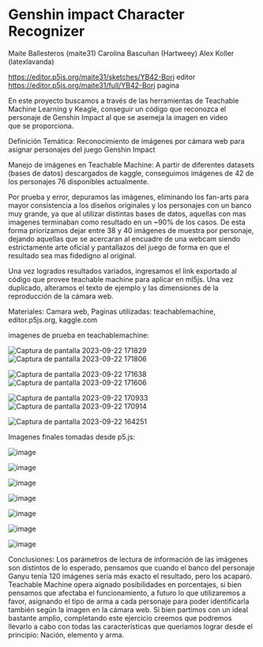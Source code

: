 # Genshin impact Character Recognizer

Maite Ballesteros (maite31)
Carolina Bascuñan (Hartweey)
Alex Koller (latexlavanda)

https://editor.p5js.org/maite31/sketches/YB42-Borj editor
https://editor.p5js.org/maite31/full/YB42-Borj pagina

En este proyecto buscamos a través de las herramientas de Teachable Machine Learning y Keagle, conseguir un código que reconozca el personaje de Genshin Impact al que se asemeja la imagen en video que se proporciona.

Definición Temática: Reconocimiento de imágenes por cámara web para asignar personajes del juego Genshin Impact

Manejo de imágenes en Teachable Machine:
A partir de diferentes datasets (bases de datos) descargados de kaggle, conseguimos imágenes de 42 de los personajes 76  disponibles actualmente.

Por prueba y error, depuramos las imágenes, eliminando los fan-arts para mayor consistencia a los diseños originales y los personajes con un banco muy grande, ya que al utilizar distintas bases de datos, aquellas con mas imagenes terminaban como resultado en un ~90% de los casos.
De esta forma priorizamos dejar entre 38 y 40 imágenes de muestra por personaje, dejando aquellas que se acercaran al encuadre de una webcam siendo estrictamente arte oficial y pantallazos del juego de forma en que el resultado sea mas fidedigno al original.

Una vez logrados resultados variados, ingresamos el link exportado al código que provee teachable machine para aplicar en ml5js.
Una vez duplicado, alteramos el texto de ejemplo y las dimensiones de la reproducción de la cámara web.

Materiales: Camara web, Paginas utilizadas: teachablemachine, editor.p5js.org, kaggle.com


imagenes de prueba en teachablemachine:

![Captura de pantalla 2023-09-22 171829](https://github.com/maite31/audiv027-2023-2/assets/85259640/a1bf1601-62d8-4e28-be0b-c2e0b7b51cfb)
![Captura de pantalla 2023-09-22 171806](https://github.com/maite31/audiv027-2023-2/assets/85259640/4bd70f91-1cdd-4763-b383-823d2fb266f2)

![Captura de pantalla 2023-09-22 171638](https://github.com/maite31/audiv027-2023-2/assets/85259640/b1dfc73e-319d-4d8c-a389-d2d82597b0ab)
![Captura de pantalla 2023-09-22 171606](https://github.com/maite31/audiv027-2023-2/assets/85259640/8245df8a-e25a-4385-8088-8ea539ca6b4f)

![Captura de pantalla 2023-09-22 170933](https://github.com/maite31/audiv027-2023-2/assets/85259640/db709e44-e71a-4794-8169-103beeaf7b5a)
![Captura de pantalla 2023-09-22 170914](https://github.com/maite31/audiv027-2023-2/assets/85259640/6580eb39-d547-45cb-b222-f43cb8d5cdc4)

![Captura de pantalla 2023-09-22 164251](https://github.com/maite31/audiv027-2023-2/assets/85259640/48d42332-6bde-4ea5-b827-f4e97617fdc3)

Imagenes finales tomadas desde p5.js:

![image](https://github.com/maite31/audiv027-2023-2/assets/85259640/dc3146ed-8697-44cd-a728-a59506711251)

![image](https://github.com/maite31/audiv027-2023-2/assets/85259640/ba61ba9d-f85b-4a5a-ac4c-f2fc6d6c2fdf)

![image](https://github.com/maite31/audiv027-2023-2/assets/85259640/4c636be9-33f6-4d08-85be-9229dd8202d9)

![image](https://github.com/maite31/audiv027-2023-2/assets/85259640/387f0495-5dd5-4b6f-94d5-2e762a21f2d0)

![image](https://github.com/maite31/audiv027-2023-2/assets/85259640/2859121f-1ae7-4c99-84d7-f950a47083b8)

![image](https://github.com/maite31/audiv027-2023-2/assets/85259640/932f20a2-f432-448c-8a62-5805ac189d07)

![image](https://github.com/maite31/audiv027-2023-2/assets/85259640/be6a6f73-da9f-4da5-9223-90480fabf162)


Conclusiones:
Los parámetros de lectura de información de las imágenes son distintos de lo esperado, pensamos que cuando el banco del personaje Ganyu tenía 120 imágenes sería más exacto el resultado, pero los acaparó.
Teachable Machine opera aignado posibilidades en porcentajes, si bien pensamos que afectaba el funcionamiento, a futuro lo que utilizaremos a favor, asignando el tipo de arma a cada personaje para poder identificarla también según la imagen en la cámara web.
Si bien partimos con un ideal bastante amplio, completando este ejercicio creemos que podremos llevarlo a cabo con todas las características que queríamos lograr desde el principio: Nación, elemento y arma.

